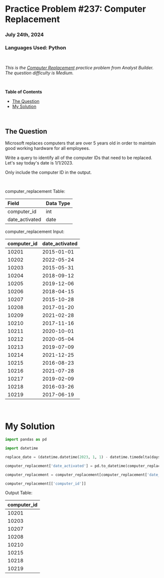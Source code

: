 # **Practice Problem #237: Computer Replacement**
### July 24th, 2024
### Languages Used: Python

<br>

*This is the [Computer Replacement](https://www.analystbuilder.com/questions/computer-replacement-IjNgF) practice problem from Analyst Builder. The question difficulty is Medium.*

<br>

**Table of Contents**

-   [The Question](#the-question)
-   [My Solution](#my-solution)
  
<br>

## The Question

Microsoft replaces computers that are over 5 years old in order to maintain good working hardware for all employees.

Write a query to identify all of the computer IDs that need to be replaced. Let's say today's date is 1/1/2023.

Only include the computer ID in the output.

<br>

computer_replacement Table:

| Field          | Data Type |
| :------------- | :-------- |
| computer_id    | int       |
| date_activated | date      |

computer_replacement Input:

| computer_id | date_activated |
| :---------- | :------------- |
| 10201       | 2015-01-01     |
| 10202       | 2022-05-24     |
| 10203       | 2015-05-31     |
| 10204       | 2018-09-12     |
| 10205       | 2019-12-06     |
| 10206       | 2018-04-15     |
| 10207       | 2015-10-28     |
| 10208       | 2017-01-20     |
| 10209       | 2021-02-28     |
| 10210       | 2017-11-16     |
| 10211       | 2020-10-01     |
| 10212       | 2020-05-04     |
| 10213       | 2019-07-09     |
| 10214       | 2021-12-25     |
| 10215       | 2016-08-23     |
| 10216       | 2021-07-28     |
| 10217       | 2019-02-09     |
| 10218       | 2016-03-26     |
| 10219       | 2017-06-19     |

<br>

# My Solution

``` Python
import pandas as pd

import datetime

replace_date = (datetime.datetime(2023, 1, 1) - datetime.timedelta(days=5*365))

computer_replacement['date_activated'] = pd.to_datetime(computer_replacement['date_activated'])

computer_replacement = computer_replacement[computer_replacement['date_activated'] < replace_date]

computer_replacement[['computer_id']]
```

Output Table:

| computer_id |
| :---------- |
| 10201       |
| 10203       |
| 10207       |
| 10208       |
| 10210       |
| 10215       |
| 10218       |
| 10219       |
